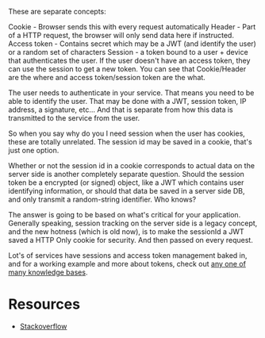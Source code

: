 These are separate concepts:

Cookie - Browser sends this with every request automatically
Header - Part of a HTTP request, the browser will only send data here if instructed.
Access token - Contains secret which may be a JWT (and identify the user) or a random set of characters
Session - a token bound to a user + device that authenticates the user. If the user doesn't have an access token, they can use the session to get a new token.
You can see that Cookie/Header are the where and access token/session token are the what.

The user needs to authenticate in your service. That means you need to be able to identify the user. That may be done with a JWT, session token, IP address, a signature, etc... And that is separate from how this data is transmitted to the service from the user.

So when you say why do you I need session when the user has cookies, these are totally unrelated. The session id may be saved in a cookie, that's just one option.

Whether or not the session id in a cookie corresponds to actual data on the server side is another completely separate question. Should the session token be a encrypted (or signed) object, like a JWT which contains user identifying information, or should that data be saved in a server side DB, and only transmit a random-string identifier. Who knows?

The answer is going to be based on what's critical for your application. Generally speaking, session tracking on the server side is a legacy concept, and the new hotness (which is old now), is to make the sessionId a JWT saved a HTTP Only cookie for security. And then passed on every request.

Lot's of services have sessions and access token management baked in, and for a working example and more about tokens, check out [any one of many knowledge bases](https://authress.io/knowledge-base/).


# Resources

- [Stackoverflow](https://stackoverflow.com/questions/50405628/why-do-we-need-session-when-we-already-have-cookies#:~:text=It%20is%20preferred%20to%20use,play%20requests%20to%20your%20site.)
